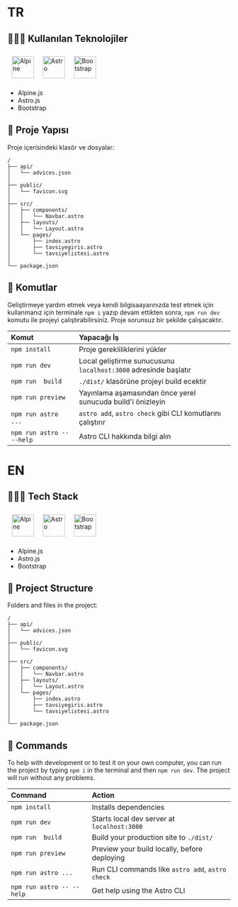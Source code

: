 # TR
## 👨🏻‍💻 Kullanılan Teknolojiler
<img style="margin: 10px" src="https://alpinejs.dev/alpine_long.svg" alt="Alpine" height="50" /><img style="margin: 10px" src="https://profilinator.rishav.dev/skills-assets/astro.svg" alt="Astro" height="50" /><img style="margin: 10px" src="https://profilinator.rishav.dev/skills-assets/bootstrap-plain.svg" alt="Bootstrap" height="50" />
-  Alpine.js
-  Astro.js
-  Bootstrap

## 🚀 Proje Yapısı
Proje içerisindeki klasör ve dosyalar:
```
/
├── api/
│   └── advices.json
│
├── public/
│   └── favicon.svg
│
├── src/
│   ├── components/
│   │   └── Navbar.astro
│   ├── layouts/
│   │   └── Layout.astro
│   └── pages/
│       ├── index.astro
│       ├── tavsiyegiris.astro
│       └── tavsiyelistesi.astro
│
└── package.json
```

## 🧞 Komutlar
Geliştirmeye yardım etmek veya kendi bilgisaayarınızda test etmek için kullanmanız için terminale ``npm i`` yazıp devam ettikten sonra, ``npm run dev`` komutu ile projeyi çalıştırabilirsiniz. Proje sorunsuz bir şekilde çalışacaktır.

| Komut                     | Yapacağı İş                                                          |
| :------------------------ | :------------------------------------------------------------------- |
| `npm install`             | Proje gerekliliklerini yükler                                        |
| `npm run dev`             | Local geliştirme sunucusunu `localhost:3000` adresinde başlatır      |
| `npm run  build`          | `./dist/` klasörüne projeyi build ecektir                            |
| `npm run preview`         | Yayınlama aşamasından önce yerel sunucuda build'i önizleyin          |
| `npm run astro ...`       | `astro add`, `astro check` gibi CLI komutlarını çalıştırır           |
| `npm run astro -- --help` | Astro CLI hakkında bilgi alın                                        |

# EN
## 👨🏻‍💻 Tech Stack
<img style="margin: 10px" src="https://alpinejs.dev/alpine_long.svg" alt="Alpine" height="50" /><img style="margin: 10px" src="https://profilinator.rishav.dev/skills-assets/astro.svg" alt="Astro" height="50" /><img style="margin: 10px" src="https://profilinator.rishav.dev/skills-assets/bootstrap-plain.svg" alt="Bootstrap" height="50" />
- Alpine.js
- Astro.js
- Bootstrap

## 🚀 Project Structure
Folders and files in the project:
```
/
├── api/
│   └── advices.json
│
├── public/
│   └── favicon.svg
│
├── src/
│   ├── components/
│   │   └── Navbar.astro
│   ├── layouts/
│   │   └── Layout.astro
│   └── pages/
│       ├── index.astro
│       ├── tavsiyegiris.astro
│       └── tavsiyelistesi.astro
│
└── package.json
```

## 🧞 Commands
To help with development or to test it on your own computer, you can run the project by typing ``npm i`` in the terminal and then ``npm run dev``. The project will run without any problems.

| Command                   | Action                                           |
| :------------------------ | :----------------------------------------------- |
| `npm install`             | Installs dependencies                            |
| `npm run dev`             | Starts local dev server at `localhost:3000`      |
| `npm run  build`          | Build your production site to `./dist/`          |
| `npm run preview`         | Preview your build locally, before deploying     |
| `npm run astro ...`       | Run CLI commands like `astro add`, `astro check` |
| `npm run astro -- --help` | Get help using the Astro CLI                     |
